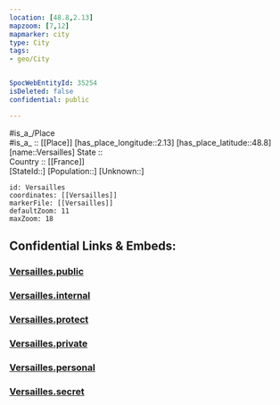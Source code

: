 ```yaml
---
location: [48.8,2.13] 
mapzoom: [7,12] 
mapmarker: city 
type: City
tags:
- geo/City


SpocWebEntityId: 35254
isDeleted: false
confidential: public

---
```

#is_a_/Place  
#is_a_ :: [[Place]] 
[has_place_longitude::2.13] 
[has_place_latitude::48.8] 
[name::Versailles] 
State ::  
Country :: [[France]]  
[StateId::] 
[Population::] 
[Unknown::] 


```leaflet
id: Versailles
coordinates: [[Versailles]] 
markerFile: [[Versailles]] 
defaultZoom: 11 
maxZoom: 18
```


## Confidential Links & Embeds: 

### [Versailles.public](/_public/\Earth\Continent\Europe\Europe~West\France\regions~France\Île-de-France\departments~Île-de-France\Yvelines\communes~Yvelines\Versailles\cities~VersaillesVersailles.public.md) 

### [Versailles.internal](/_internal/\Earth\Continent\Europe\Europe~West\France\regions~France\Île-de-France\departments~Île-de-France\Yvelines\communes~Yvelines\Versailles\cities~VersaillesVersailles.internal.md) 

### [Versailles.protect](/_protect/\Earth\Continent\Europe\Europe~West\France\regions~France\Île-de-France\departments~Île-de-France\Yvelines\communes~Yvelines\Versailles\cities~VersaillesVersailles.protect.md) 

### [Versailles.private](/_private/\Earth\Continent\Europe\Europe~West\France\regions~France\Île-de-France\departments~Île-de-France\Yvelines\communes~Yvelines\Versailles\cities~VersaillesVersailles.private.md) 

### [Versailles.personal](/_personal/\Earth\Continent\Europe\Europe~West\France\regions~France\Île-de-France\departments~Île-de-France\Yvelines\communes~Yvelines\Versailles\cities~VersaillesVersailles.personal.md) 

### [Versailles.secret](/_secret/\Earth\Continent\Europe\Europe~West\France\regions~France\Île-de-France\departments~Île-de-France\Yvelines\communes~Yvelines\Versailles\cities~VersaillesVersailles.secret.md)

